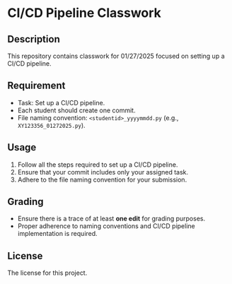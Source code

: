 # CI/CD Pipeline Classwork

## Description

This repository contains classwork for 01/27/2025 focused on setting up a CI/CD pipeline.

## Requirement

- Task: Set up a CI/CD pipeline.
- Each student should create one commit.
- File naming convention: `<studentid>_yyyymmdd.py` (e.g., `XY123356_01272025.py`).

## Usage

1. Follow all the steps required to set up a CI/CD pipeline.
2. Ensure that your commit includes only your assigned task.
3. Adhere to the file naming convention for your submission.

## Grading

- Ensure there is a trace of at least **one edit** for grading purposes.
- Proper adherence to naming conventions and CI/CD pipeline implementation is required.

## License

The license for this project.
